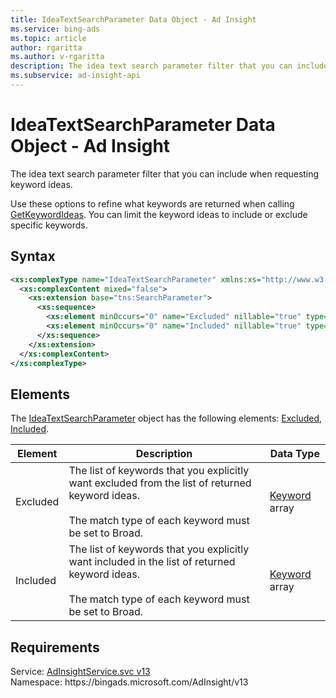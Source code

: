 ```yaml
---
title: IdeaTextSearchParameter Data Object - Ad Insight
ms.service: bing-ads
ms.topic: article
author: rgaritta
ms.author: v-rgaritta
description: The idea text search parameter filter that you can include when requesting keyword ideas.
ms.subservice: ad-insight-api
---
```

# IdeaTextSearchParameter Data Object - Ad Insight
The idea text search parameter filter that you can include when requesting keyword ideas.

Use these options to refine what keywords are returned when calling [GetKeywordIdeas](getkeywordideas.md). You can limit the keyword ideas to include or exclude specific keywords. 

## Syntax
```xml
<xs:complexType name="IdeaTextSearchParameter" xmlns:xs="http://www.w3.org/2001/XMLSchema">
  <xs:complexContent mixed="false">
    <xs:extension base="tns:SearchParameter">
      <xs:sequence>
        <xs:element minOccurs="0" name="Excluded" nillable="true" type="tns:ArrayOfKeyword" />
        <xs:element minOccurs="0" name="Included" nillable="true" type="tns:ArrayOfKeyword" />
      </xs:sequence>
    </xs:extension>
  </xs:complexContent>
</xs:complexType>
```

## <a name="elements"></a>Elements

The [IdeaTextSearchParameter](ideatextsearchparameter.md) object has the following elements: [Excluded](#excluded), [Included](#included).

|Element|Description|Data Type|
|-----------|---------------|-------------|
|<a name="excluded"></a>Excluded|The list of keywords that you explicitly want excluded from the list of returned keyword ideas.<br/><br/>The match type of each keyword must be set to Broad.|[Keyword](keyword.md) array|
|<a name="included"></a>Included|The list of keywords that you explicitly want included in the list of returned keyword ideas.<br/><br/>The match type of each keyword must be set to Broad.|[Keyword](keyword.md) array|

## Requirements
Service: [AdInsightService.svc v13](https://adinsight.api.bingads.microsoft.com/Api/Advertiser/AdInsight/v13/AdInsightService.svc)  
Namespace: https\://bingads.microsoft.com/AdInsight/v13  

